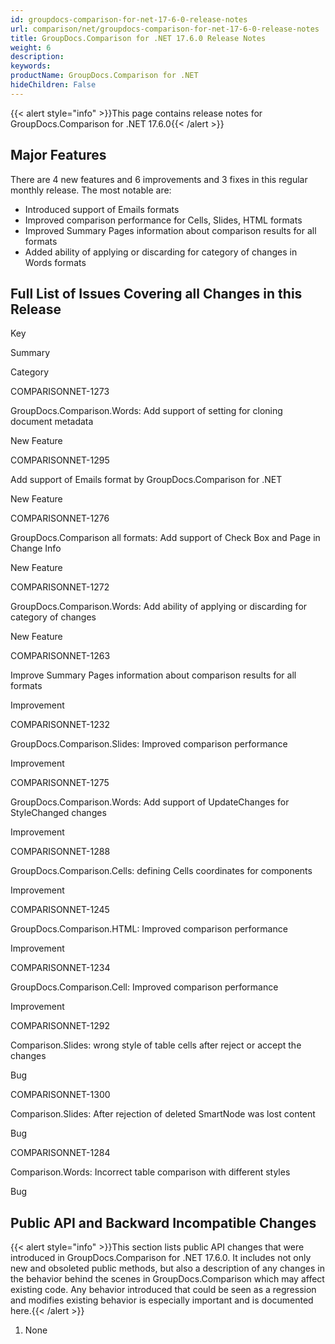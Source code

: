 ```yaml
---
id: groupdocs-comparison-for-net-17-6-0-release-notes
url: comparison/net/groupdocs-comparison-for-net-17-6-0-release-notes
title: GroupDocs.Comparison for .NET 17.6.0 Release Notes
weight: 6
description: 
keywords: 
productName: GroupDocs.Comparison for .NET
hideChildren: False
---
```

{{< alert style="info" >}}This page contains release notes for GroupDocs.Comparison for .NET 17.6.0{{< /alert >}}

## Major Features

There are 4 new features and 6 improvements and 3 fixes in this regular monthly release. The most notable are:

*   Introduced support of Emails formats
*   Improved comparison performance for Cells, Slides, HTML formats
*   Improved Summary Pages information about comparison results for all formats
*   Added ability of applying or discarding for category of changes in Words formats

## Full List of Issues Covering all Changes in this Release

Key

Summary

Category

COMPARISONNET-1273

GroupDocs.Comparison.Words: Add support of setting for cloning document metadata

New Feature

COMPARISONNET-1295

Add support of Emails format by GroupDocs.Comparison for .NET

New Feature

COMPARISONNET-1276

GroupDocs.Comparison all formats: Add support of Check Box and Page in Change Info

New Feature

COMPARISONNET-1272

GroupDocs.Comparison.Words: Add ability of applying or discarding for category of changes

New Feature

COMPARISONNET-1263

Improve Summary Pages information about comparison results for all formats

Improvement

COMPARISONNET-1232

GroupDocs.Comparison.Slides: Improved comparison performance

Improvement

COMPARISONNET-1275

GroupDocs.Comparison.Words: Add support of UpdateChanges for StyleChanged changes

Improvement

COMPARISONNET-1288

GroupDocs.Comparison.Cells: defining Cells coordinates for components

Improvement

COMPARISONNET-1245

GroupDocs.Comparison.HTML: Improved comparison performance

Improvement

COMPARISONNET-1234

GroupDocs.Comparison.Cell: Improved comparison performance

Improvement

COMPARISONNET-1292

Comparison.Slides: wrong style of table cells after reject or accept the changes

Bug

COMPARISONNET-1300

Comparison.Slides: After rejection of deleted SmartNode was lost content

Bug

COMPARISONNET-1284

Comparison.Words: Incorrect table comparison with different styles

Bug

## Public API and Backward Incompatible Changes

{{< alert style="info" >}}This section lists public API changes that were introduced in GroupDocs.Comparison for .NET 17.6.0. It includes not only new and obsoleted public methods, but also a description of any changes in the behavior behind the scenes in GroupDocs.Comparison which may affect existing code. Any behavior introduced that could be seen as a regression and modifies existing behavior is especially important and is documented here.{{< /alert >}}

1.  None
